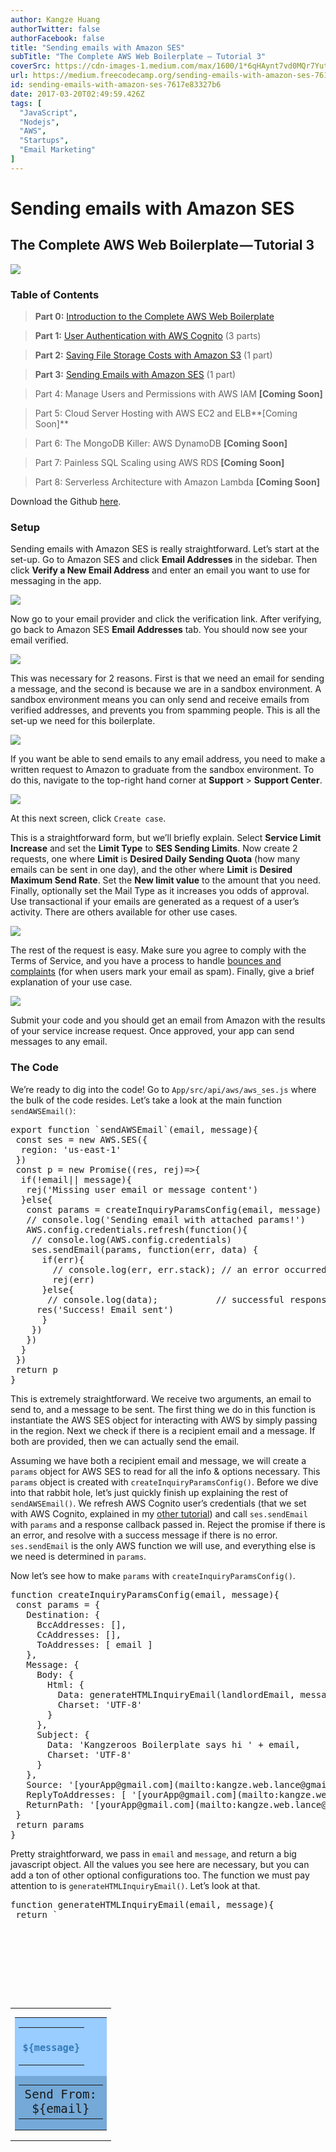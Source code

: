 ```yaml
---
author: Kangze Huang
authorTwitter: false
authorFacebook: false
title: "Sending emails with Amazon SES"
subTitle: "The Complete AWS Web Boilerplate — Tutorial 3"
coverSrc: https://cdn-images-1.medium.com/max/1600/1*6qHAynt7vd0MQr7Yut0LVA.png
url: https://medium.freecodecamp.org/sending-emails-with-amazon-ses-7617e83327b6
id: sending-emails-with-amazon-ses-7617e83327b6
date: 2017-03-20T02:49:59.426Z
tags: [
  "JavaScript",
  "Nodejs",
  "AWS",
  "Startups",
  "Email Marketing"
]
---
```

# Sending emails with Amazon SES

## The Complete AWS Web Boilerplate — Tutorial 3



![](https://cdn-images-1.medium.com/max/1600/1*6qHAynt7vd0MQr7Yut0LVA.png)



### Table of Contents

> **Part 0:** [Introduction to the Complete AWS Web Boilerplate](https://medium.com/@kangzeroo/the-complete-aws-web-boilerplate-d0ca89d1691f#.3eqpvcjsy)

> **Part 1:** [User Authentication with AWS Cognito](https://medium.com/@kangzeroo/user-management-with-aws-cognito-1-3-initial-setup-a1a692a657b3#.cbkz7b2jp) (3 parts)

> **Part 2:** [Saving File Storage Costs with Amazon S3](https://medium.com/@kangzeroo/amazon-s3-cloud-file-storage-for-performance-and-cost-savings-8f38d7769619#.l9so2hk00) (1 part)

> **Part 3:** [Sending Emails with Amazon SES](https://medium.com/@kangzeroo/sending-emails-with-amazon-ses-7617e83327b6#.5nhcrr609) (1 part)

> Part 4: Manage Users and Permissions with AWS IAM **[Coming Soon]**

> Part 5: Cloud Server Hosting with AWS EC2 and ELB**[Coming Soon]**

> Part 6: The MongoDB Killer: AWS DynamoDB **[Coming Soon]**

> Part 7: Painless SQL Scaling using AWS RDS **[Coming Soon]**

> Part 8: Serverless Architecture with Amazon Lambda **[Coming Soon]**

Download the Github [here](https://github.com/kangzeroo/Kangzeroos-Complete-AWS-Web-Boilerplate/tree/SES).

### Setup

Sending emails with Amazon SES is really straightforward. Let’s start at the set-up. Go to Amazon SES and click **Email Addresses** in the sidebar. Then click **Verify a New Email Address** and enter an email you want to use for messaging in the app.



![](https://cdn-images-1.medium.com/max/1600/1*XgNUPfdewh9JXcG_AOp5Xw.png)



Now go to your email provider and click the verification link. After verifying, go back to Amazon SES **Email Addresses** tab. You should now see your email verified.



![](https://cdn-images-1.medium.com/max/1600/1*5eDQRZRHZ8YXNAPyE75q6Q.png)



This was necessary for 2 reasons. First is that we need an email for sending a message, and the second is because we are in a sandbox environment. A sandbox environment means you can only send and receive emails from verified addresses, and prevents you from spamming people. This is all the set-up we need for this boilerplate.



![](https://cdn-images-1.medium.com/max/1200/1*n6nV5s1wXf0arcCmzRjaOQ.png)



If you want be able to send emails to any email address, you need to make a written request to Amazon to graduate from the sandbox environment. To do this, navigate to the top-right hand corner at **Support** > **Support Center**.



![](https://cdn-images-1.medium.com/max/1200/1*b1W68zH--hnnzYgPz1u59w.png)



At this next screen, click `Create case`.

This is a straightforward form, but we’ll briefly explain. Select **Service Limit Increase** and set the **Limit Type** to **SES Sending Limits**. Now create 2 requests, one where **Limit** is **Desired Daily Sending Quota** (how many emails can be sent in one day), and the other where **Limit** is **Desired Maximum Send Rate**. Set the **New limit value** to the amount that you need. Finally, optionally set the Mail Type as it increases you odds of approval. Use transactional if your emails are generated as a request of a user’s activity. There are others available for other use cases.



![](https://cdn-images-1.medium.com/max/1600/1*HHB4uBAu1qJl8iFEdYcsHQ.png)



The rest of the request is easy. Make sure you agree to comply with the Terms of Service, and you have a process to handle [bounces and complaints](http://docs.aws.amazon.com/ses/latest/DeveloperGuide/best-practices-bounces-complaints.html) (for when users mark your email as spam). Finally, give a brief explanation of your use case.



![](https://cdn-images-1.medium.com/max/1600/1*M4neTNtIHbxdpLPEMxzzGQ.png)



Submit your code and you should get an email from Amazon with the results of your service increase request. Once approved, your app can send messages to any email.

### The Code

We’re ready to dig into the code! Go to `App/src/api/aws/aws_ses.js` where the bulk of the code resides. Let’s take a look at the main function `sendAWSEmail()`:

<pre name="d613" id="d613" class="graf graf--pre graf-after--p">export function `sendAWSEmail`(email, message){  
 const ses = new AWS.SES({  
  region: 'us-east-1'  
 })  
 const p = new Promise((res, rej)=>{  
  if(!email|| message){  
   rej('Missing user email or message content')  
  }else{  
   const params = createInquiryParamsConfig(email, message)  
   // console.log('Sending email with attached params!')  
   AWS.config.credentials.refresh(function(){  
    // console.log(AWS.config.credentials)  
    ses.sendEmail(params, function(err, data) {  
      if(err){  
        // console.log(err, err.stack); // an error occurred  
        rej(err)  
      }else{  
       // console.log(data);           // successful response  
     res('Success! Email sent')  
      }  
    })  
   })  
  }  
 })  
 return p  
}</pre>

This is extremely straightforward. We receive two arguments, an email to send to, and a message to be sent. The first thing we do in this function is instantiate the AWS SES object for interacting with AWS by simply passing in the region. Next we check if there is a recipient email and a message. If both are provided, then we can actually send the email.

Assuming we have both a recipient email and message, we will create a `params` object for AWS SES to read for all the info & options necessary. This `params` object is created with `createInquiryParamsConfig()`. Before we dive into that rabbit hole, let’s just quickly finish up explaining the rest of `sendAWSEmail()`. We refresh AWS Cognito user’s credentials (that we set with AWS Cognito, explained in my [other tutorial](https://medium.com/@kangzeroo/user-management-with-aws-cognito-1-3-initial-setup-a1a692a657b3#.ykdx6xqx2)) and call `ses.sendEmail` with `params` and a response callback passed in. Reject the promise if there is an error, and resolve with a success message if there is no error. `ses.sendEmail` is the only AWS function we will use, and everything else is we need is determined in `params`.

Now let’s see how to make `params` with `createInquiryParamsConfig()`.

<pre name="3b3a" id="3b3a" class="graf graf--pre graf-after--p">function createInquiryParamsConfig(email, message){  
 const params = {  
   Destination: {   
     BccAddresses: [],  
     CcAddresses: [],  
     ToAddresses: [ email ]  
   },  
   Message: {   
     Body: {   
       Html: {  
         Data: generateHTMLInquiryEmail(landlordEmail, message),  
         Charset: 'UTF-8'  
       }  
     },  
     Subject: {   
       Data: 'Kangzeroos Boilerplate says hi ' + email,  
       Charset: 'UTF-8'  
     }  
   },  
   Source: '[yourApp@gmail.com](mailto:kangze.web.lance@gmail.com)',   
   ReplyToAddresses: [ '[yourApp@gmail.com](mailto:kangze.web.lance@gmail.com)' ],  
   ReturnPath: '[yourApp@gmail.com](mailto:kangze.web.lance@gmail.com)'  
 }  
 return params  
}</pre>

Pretty straightforward, we pass in `email` and `message`, and return a big javascript object. All the values you see here are necessary, but you can add a ton of other optional configurations too. The function we must pay attention to is `generateHTMLInquiryEmail()`. Let’s look at that.

<pre name="e371" id="e371" class="graf graf--pre graf-after--p">function generateHTMLInquiryEmail(email, message){  
 return `  
  <!DOCTYPE html>  
  <html>  
    <head>  
      <meta charset='UTF-8' />  
      <title>title</title>  
    </head>  
    <body>  
     <table border='0' cellpadding='0' cellspacing='0' height='100%' width='100%' id='bodyTable'>  
      <tr>  
          <td align='center' valign='top'>  
              <table border='0' cellpadding='20' cellspacing='0' width='600' id='emailContainer'>  
                  <tr style='background-color:#99ccff;'>  
                      <td align='center' valign='top'>  
                          <table border='0' cellpadding='20' cellspacing='0' width='100%' id='emailBody'>  
                              <tr>  
                                  <td align='center' valign='top' style='color:#337ab7;'>  
                                      <h3>${message}</h3>  
                                  </td>  
                              </tr>  
                          </table>  
                      </td>  
                  </tr>  
                  <tr style='background-color:#74a9d8;'>  
                      <td align='center' valign='top'>  
                          <table border='0' cellpadding='20' cellspacing='0' width='100%' id='emailReply'>  
                              <tr style='font-size: 1.2rem'>  
                                  <td align='center' valign='top'>  
                                      Send From: <br/> ${email}  
                                  </td>  
                              </tr>  
                          </table>  
                      </td>  
                  </tr>  
              </table>  
          </td>  
      </tr>  
      </table>  
    </body>  
  </html>  
 `  
}</pre>

All we are doing here is creating an HTML file and passing in the `email` and `message` to create a custom email. We use ES6 string literals to add in string variables with `${ }` like so: `<h3>${message}</h3>`.

And that’s it! You can use whatever front end code you want, simply pass in an `email` and `message` to `sendAWSEmail()`. Just remember `sendAWSEmail()` returns a promise, so you will have to handle that accordingly. If you don’t know how to handle promises, check out my [other tutorial here](https://medium.com/@kangzeroo/quick-story-about-javascript-promises-31b4e76ed0cd#.sty9l0ncx).

See you next time!

### Table of Contents

> **Part 0:** [Introduction to the Complete AWS Web Boilerplate](https://medium.com/@kangzeroo/the-complete-aws-web-boilerplate-d0ca89d1691f#.3eqpvcjsy)

> **Part 1:** [User Authentication with AWS Cognito](https://medium.com/@kangzeroo/user-management-with-aws-cognito-1-3-initial-setup-a1a692a657b3#.cbkz7b2jp) (3 parts)

> **Part 2:** [Saving File Storage Costs with Amazon S3](https://medium.com/@kangzeroo/amazon-s3-cloud-file-storage-for-performance-and-cost-savings-8f38d7769619#.l9so2hk00) (1 part)

> **Part 3:** [Sending Emails with Amazon SES](https://medium.com/@kangzeroo/sending-emails-with-amazon-ses-7617e83327b6#.5nhcrr609) (1 part)

> Part 4: Manage Users and Permissions with AWS IAM **[Coming Soon]**

> Part 5: Cloud Server Hosting with AWS EC2 and ELB**[Coming Soon]**

> Part 6: The MongoDB Killer: AWS DynamoDB **[Coming Soon]**

> Part 7: Painless SQL Scaling using AWS RDS **[Coming Soon]**

> Part 8: Serverless Architecture with Amazon Lambda **[Coming Soon]**








